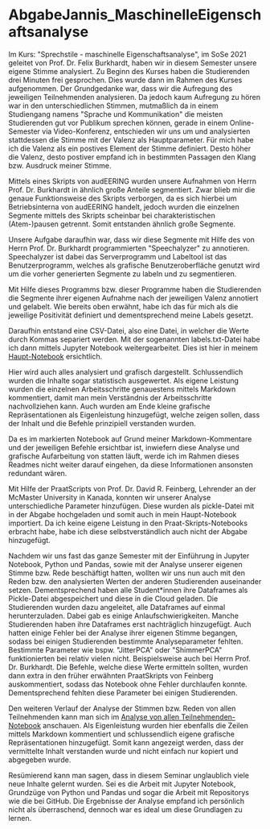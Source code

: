 # AbgabeJannis_MaschinelleEigenschaftsanalyse

Im Kurs: "Sprechstile - maschinelle Eigenschaftsanalyse", im SoSe 2021 geleitet von Prof. Dr. Felix Burkhardt, haben wir in diesem Semester unsere eigene Stimme analysiert.
Zu Beginn des Kurses haben die Studierenden drei Minuten frei gesprochen. Dies wurde dann im Rahmen des Kurses aufgenommen. Der Grundgedanke war, dass wir die Aufregung des jeweiligen Teilnehmenden analysieren. Da jedoch kaum Aufregung zu hören war in den unterschiedlichen Stimmen, mutmaßlich da in einem Studiengang namens "Sprache und Kommunikation" die meisten Studierenden gut vor Publikum sprechen können, gerade in einem Online-Semester via Video-Konferenz, entschieden wir uns um und analysierten stattdessen die Stimme mit der Valenz als Hauptparameter.
Für mich habe ich die Valenz als ein postives Element der Stimme definiert. Desto höher die Valenz, desto postiver empfand ich in bestimmten Passagen den Klang bzw. Ausdruck meiner Stimme.

Mittels eines Skripts von audEERING wurden unsere Aufnahmen von Herrn Prof. Dr. Burkhardt in ähnlich große Anteile segmentiert. Zwar blieb mir die genaue Funktionsweise des Skripts verborgen, da es sich hierbei um Betriebsinterna von audEERING handelt, jedoch wurden die einzelnen Segmente mittels des Skripts scheinbar bei charakteristischen (Atem-)pausen getrennt. Somit entstanden ähnlich große Segmente.

Unsere Aufgabe daraufhin war, dass wir diese Segmente mit Hilfe des von Herrn Prof. Dr. Burkhardt programmierten "Speechalyzer" zu annotieren. Speechalyzer ist dabei das Serverprogramm und Labeltool ist das Benutzerprogramm,  welches als grafische Benutzeroberfläche genutzt wird um die vorher generierten Segmente zu labeln und zu segmentieren.

Mit Hilfe dieses Programms bzw. dieser Programme haben die Studierenden die Segmente ihrer eigenen Aufnahme nach der jeweiligen Valenz annotiert und gelabelt. Wie bereits oben erwähnt, habe ich das für mich als die jeweilige Positivität definiert und dementsprechend meine Labels gesetzt.

Daraufhin entstand eine CSV-Datei, also eine Datei, in welcher die Werte durch Kommas separiert werden. Mit der sogenannten labels.txt-Datei habe ich dann mittels Jupyter Notebook weitergearbeitet.
Dies ist hier in meinem [Haupt-Notebook](Sprechstile_maschinelle_Eigenschaftsanalyse_Nellesen.ipynb) ersichtlich.

Hier wird auch alles analysiert und grafisch dargestellt. Schlussendlich wurden die Inhalte sogar statistisch ausgewertet. Als eigene Leistung wurden die einzelnen Arbeitsschritte genauestens mittels Markdown kommentiert, damit man mein Verständnis der Arbeitsschritte nachvollziehen kann.
Auch wurden am Ende kleine grafische Repräsentationen als Eigenleistung hinzugefügt, welche zeigen sollen, dass der Inhalt und die Befehle prinzipiell verstanden wurden.

Da es im markierten Notebook auf Grund meiner Markdown-Kommentare und der jeweiligen Befehle ersichtbar ist, inwiefern diese Analyse und grafische Aufarbeitung von statten läuft, werde ich im Rahmen dieses Readmes nicht weiter darauf eingehen, da diese Informationen ansonsten redundant wären.

Mit Hilfe der PraatScripts von Prof. Dr. David R. Feinberg, Lehrender an der McMaster University in Kanada, konnten wir unserer Analyse unterschiedliche Parameter hinzufügen. Diese wurden als pickle-Datei mit in der Abgabe hochgeladen und somit auch in mein Haupt-Notebook importiert. Da ich keine eigene Leistung in den Praat-Skripts-Notebooks erbracht habe, habe ich diese selbstverständlich auch nicht der Abgabe hinzugefügt.

Nachdem wir uns fast das ganze Semester mit der Einführung in Jupyter Notebook, Python und Pandas, sowie mit der Analyse unserer eigenen Stimme bzw. Rede beschäftigt hatten, wollten wir uns nun auch mit den Reden bzw. den analysierten Werten der anderen Studierenden auseinander setzen.
Dementsprechend haben alle Student*innen ihre Dataframes als Pickle-Datei abgespeichert und diese in die Cloud geladen. Die Studierenden wurden dazu angeleitet, alle Dataframes auf einmal herunterzuladen. Dabei gab es einige Anlaufschwierigkeiten. Manche Studierenden haben ihre Dataframes erst nachträglich hinzugefügt. Auch hatten einige Fehler bei der Analyse ihrer eigenen Stimme begangen, sodass bei einigen Studierenden bestimmte Analyseparameter fehlten. Bestimmte Parameter wie bspw. "JitterPCA" oder "ShimmerPCA" funktionierten bei relativ vielen nicht. Beispielsweise auch bei Herrn Prof. Dr. Burkhardt. Die Befehle, welche diese Werte ermitteln sollten, wurden dann extra in den früher erwähnten PraatSkripts von Feinberg auskommentiert, sodass das Notebook ohne Fehler durchlaufen konnte. Dementsprechend fehlten diese Parameter bei einigen Studierenden.

Den weiteren Verlauf der Analyse der Stimmen bzw. Reden von allen Teilnehmenden kann man sich im  [Analyse von allen Teilnehmenden-Notebook](all_dataframes.ipynb) anschauen.
Als Eigenleistung wurden hier ebenfalls die Zeilen mittels Markdown kommentiert und schlussendlich eigene grafische Repräsentationen hinzugefügt. Somit kann angezeigt werden, dass der vermittelte Inhalt verstanden wurde und nicht einfach nur kopiert und abgegeben wurde.

Resümierend kann man sagen, dass in diesem Seminar unglaublich viele neue Inhalte gelernt wurden. Sei es die Arbeit mit Jupyter Notebook, Grundzüge von Python und Pandas und sogar die Arbeit mit Repositorys wie die  bei GitHub. Die Ergebnisse der Analyse empfand ich persönlich nicht als überraschend, dennoch war es ideal um diese Grundlagen zu lernen.
